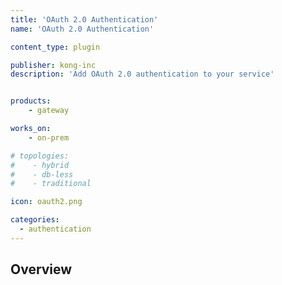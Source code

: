 ```yaml
---
title: 'OAuth 2.0 Authentication'
name: 'OAuth 2.0 Authentication'

content_type: plugin

publisher: kong-inc
description: 'Add OAuth 2.0 authentication to your service'


products:
    - gateway

works_on:
    - on-prem

# topologies:
#    - hybrid
#    - db-less
#    - traditional

icon: oauth2.png

categories:
  - authentication
---
```


## Overview
